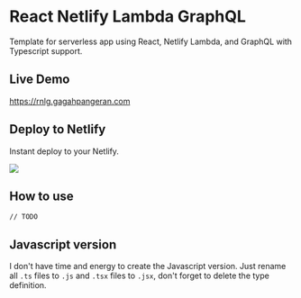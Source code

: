 # React Netlify Lambda GraphQL

Template for serverless app using React, Netlify Lambda, and GraphQL with
Typescript support.

## Live Demo

<https://rnlg.gagahpangeran.com>

## Deploy to Netlify

Instant deploy to your Netlify.

[![](https://www.netlify.com/img/deploy/button.svg)](https://app.netlify.com/start/deploy?repository=https://github.com/gagahpangeran/react-netlify-lambda-graphql)

## How to use

`// TODO`

## Javascript version

I don't have time and energy to create the Javascript version. Just rename all
`.ts` files to `.js` and `.tsx` files to `.jsx`, don't forget to delete the type
definition.
